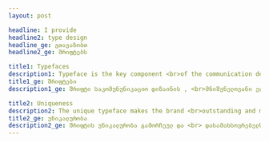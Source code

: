 ```yaml
---
layout: post

headline: I provide 
headline2: type design
headline_ge: გთავაზობთ
headline2_ge: შრიფტებს

title1: Typefaces
description1: Typeface is the key component <br>of the communication design.
title1_ge: შრიფტები
description1_ge: შრიფტი საკომუნუნიკაციო დიზაინის , <br>მნიშვნელოვანი ელემენტია

title2: Uniqueness
description2: The unique typeface makes the brand <br>outstanding and memorable.
title2_ge: უნიკალურობა
description2_ge: შრიფტის უნიკალურობა გამორჩეულ და <br> დასამახსოვრებელს ბრენდს ქმნის.
---
```

